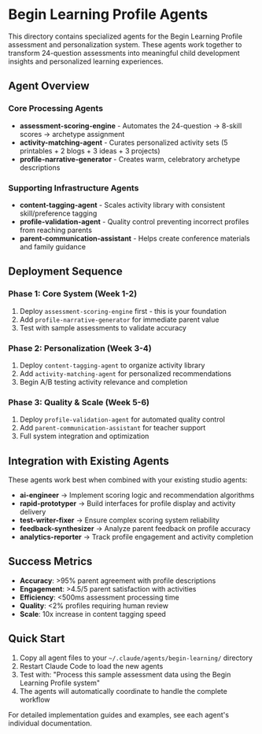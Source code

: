 # Begin Learning Profile Agents

This directory contains specialized agents for the Begin Learning Profile assessment and personalization system. These agents work together to transform 24-question assessments into meaningful child development insights and personalized learning experiences.

## Agent Overview

### Core Processing Agents
- **assessment-scoring-engine** - Automates the 24-question → 8-skill scores → archetype assignment
- **activity-matching-agent** - Curates personalized activity sets (5 printables + 2 blogs + 3 ideas + 3 projects)
- **profile-narrative-generator** - Creates warm, celebratory archetype descriptions

### Supporting Infrastructure Agents
- **content-tagging-agent** - Scales activity library with consistent skill/preference tagging
- **profile-validation-agent** - Quality control preventing incorrect profiles from reaching parents
- **parent-communication-assistant** - Helps create conference materials and family guidance

## Deployment Sequence

### Phase 1: Core System (Week 1-2)
1. Deploy `assessment-scoring-engine` first - this is your foundation
2. Add `profile-narrative-generator` for immediate parent value
3. Test with sample assessments to validate accuracy

### Phase 2: Personalization (Week 3-4)
1. Deploy `content-tagging-agent` to organize activity library
2. Add `activity-matching-agent` for personalized recommendations
3. Begin A/B testing activity relevance and completion

### Phase 3: Quality & Scale (Week 5-6)
1. Deploy `profile-validation-agent` for automated quality control
2. Add `parent-communication-assistant` for teacher support
3. Full system integration and optimization

## Integration with Existing Agents

These agents work best when combined with your existing studio agents:

- **ai-engineer** → Implement scoring logic and recommendation algorithms
- **rapid-prototyper** → Build interfaces for profile display and activity delivery
- **test-writer-fixer** → Ensure complex scoring system reliability
- **feedback-synthesizer** → Analyze parent feedback on profile accuracy
- **analytics-reporter** → Track profile engagement and activity completion

## Success Metrics

- **Accuracy**: >95% parent agreement with profile descriptions
- **Engagement**: >4.5/5 parent satisfaction with activities
- **Efficiency**: <500ms assessment processing time
- **Quality**: <2% profiles requiring human review
- **Scale**: 10x increase in content tagging speed

## Quick Start

1. Copy all agent files to your `~/.claude/agents/begin-learning/` directory
2. Restart Claude Code to load the new agents
3. Test with: "Process this sample assessment data using the Begin Learning Profile system"
4. The agents will automatically coordinate to handle the complete workflow

For detailed implementation guides and examples, see each agent's individual documentation.

